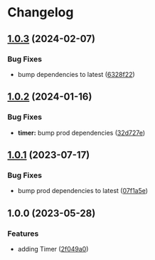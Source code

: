 # Changelog

## [1.0.3](https://github.com/aversini/node-cli/compare/timer-v1.0.2...timer-v1.0.3) (2024-02-07)


### Bug Fixes

* bump dependencies to latest ([6328f22](https://github.com/aversini/node-cli/commit/6328f22523f7760932d563f79cace26715b17d7d))

## [1.0.2](https://github.com/aversini/node-cli/compare/timer-v1.0.1...timer-v1.0.2) (2024-01-16)


### Bug Fixes

* **timer:** bump prod dependencies ([32d727e](https://github.com/aversini/node-cli/commit/32d727e3fc593d7e401658acd9823f0582726b54))

## [1.0.1](https://github.com/aversini/node-cli/compare/timer-v1.0.0...timer-v1.0.1) (2023-07-17)


### Bug Fixes

* bump prod dependencies to latest ([07f1a5e](https://github.com/aversini/node-cli/commit/07f1a5e098be2990e4cc2387b9ad5dfc0ae89b2a))

## 1.0.0 (2023-05-28)


### Features

* adding Timer ([2f049a0](https://github.com/aversini/node-cli/commit/2f049a03f8d465cbce803f6722f18954add74ec7))
